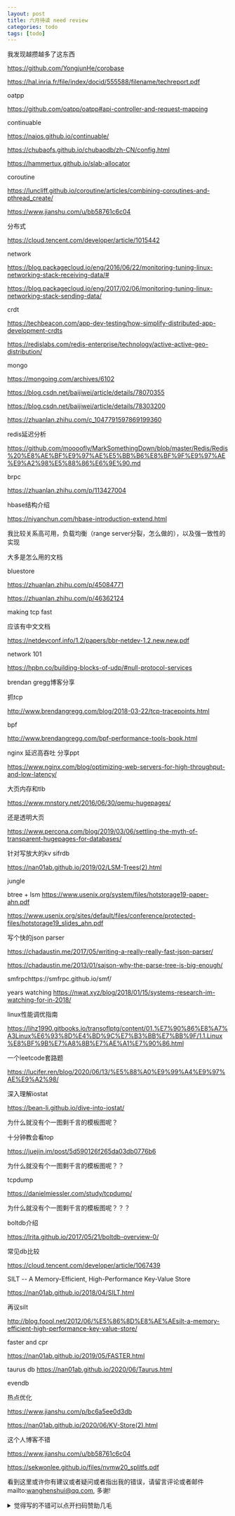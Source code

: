 ```yaml
---
layout: post
title: 六月待读 need review 
categories: todo
tags: [todo]
---
```





我发现越攒越多了这东西



https://github.com/YongjunHe/corobase

https://hal.inria.fr/file/index/docid/555588/filename/techreport.pdf



oatpp

https://github.com/oatpp/oatpp#api-controller-and-request-mapping

continuable

https://naios.github.io/continuable/



https://chubaofs.github.io/chubaodb/zh-CN/config.html

https://hammertux.github.io/slab-allocator

coroutine

https://luncliff.github.io/coroutine/articles/combining-coroutines-and-pthread_create/

https://www.jianshu.com/u/bb58761c6c04

分布式

https://cloud.tencent.com/developer/article/1015442

network

https://blog.packagecloud.io/eng/2016/06/22/monitoring-tuning-linux-networking-stack-receiving-data/#

https://blog.packagecloud.io/eng/2017/02/06/monitoring-tuning-linux-networking-stack-sending-data/

crdt

https://techbeacon.com/app-dev-testing/how-simplify-distributed-app-development-crdts

https://redislabs.com/redis-enterprise/technology/active-active-geo-distribution/

mongo

https://mongoing.com/archives/6102

https://blog.csdn.net/baijiwei/article/details/78070355

https://blog.csdn.net/baijiwei/article/details/78303200



https://zhuanlan.zhihu.com/c_1047791597869199360

redis延迟分析

https://github.com/moooofly/MarkSomethingDown/blob/master/Redis/Redis%20%E8%AE%BF%E9%97%AE%E5%BB%B6%E8%BF%9F%E9%97%AE%E9%A2%98%E5%88%86%E6%9E%90.md

brpc

https://zhuanlan.zhihu.com/p/113427004

hbase结构介绍

https://niyanchun.com/hbase-introduction-extend.html

我比较关系高可用，负载均衡（range server分裂，怎么做的），以及强一致性的实现

大多是怎么用的文档

bluestore

https://zhuanlan.zhihu.com/p/45084771

https://zhuanlan.zhihu.com/p/46362124

making tcp fast

应该有中文文档

https://netdevconf.info/1.2/papers/bbr-netdev-1.2.new.new.pdf

network 101

https://hpbn.co/building-blocks-of-udp/#null-protocol-services



brendan gregg博客分享

抓tcp

http://www.brendangregg.com/blog/2018-03-22/tcp-tracepoints.html

bpf

http://www.brendangregg.com/bpf-performance-tools-book.html

nginx 延迟高吞吐 分享ppt

https://www.nginx.com/blog/optimizing-web-servers-for-high-throughput-and-low-latency/

大页内存和tlb

https://www.mnstory.net/2016/06/30/qemu-hugepages/

还是透明大页

https://www.percona.com/blog/2019/03/06/settling-the-myth-of-transparent-hugepages-for-databases/



针对写放大的kv sifrdb

https://nan01ab.github.io/2019/02/LSM-Trees(2).html

jungle

btree + lsm https://www.usenix.org/system/files/hotstorage19-paper-ahn.pdf

https://www.usenix.org/sites/default/files/conference/protected-files/hotstorage19_slides_ahn.pdf

写个快的json parser

https://chadaustin.me/2017/05/writing-a-really-really-fast-json-parser/

https://chadaustin.me/2013/01/sajson-why-the-parse-tree-is-big-enough/



smfrpchttps://smfrpc.github.io/smf/

years watching https://nwat.xyz/blog/2018/01/15/systems-research-im-watching-for-in-2018/

linux性能调优指南

https://lihz1990.gitbooks.io/transoflptg/content/01.%E7%90%86%E8%A7%A3Linux%E6%93%8D%E4%BD%9C%E7%B3%BB%E7%BB%9F/1.1.Linux%E8%BF%9B%E7%A8%8B%E7%AE%A1%E7%90%86.html



一个leetcode套路题

https://lucifer.ren/blog/2020/06/13/%E5%88%A0%E9%99%A4%E9%97%AE%E9%A2%98/



深入理解iostat

https://bean-li.github.io/dive-into-iostat/

为什么就没有个一图剩千言的模板图呢？



十分钟教会看top

https://juejin.im/post/5d590126f265da03db0776b6

为什么就没有个一图剩千言的模板图呢？？



tcpdump

https://danielmiessler.com/study/tcpdump/

为什么就没有个一图剩千言的模板图呢？？？



boltdb介绍

https://lrita.github.io/2017/05/21/boltdb-overview-0/



常见db比较

https://cloud.tencent.com/developer/article/1067439



SILT -- A Memory-Efficient, High-Performance Key-Value Store

https://nan01ab.github.io/2018/04/SILT.html



再议silt

http://blog.foool.net/2012/06/%E5%86%8D%E8%AE%AEsilt-a-memory-efficient-high-performance-key-value-store/



faster and cpr

https://nan01ab.github.io/2019/05/FASTER.html



taurus db https://nan01ab.github.io/2020/06/Taurus.html



evendb

热点优化

https://www.jianshu.com/p/bc6a5ee0d3db

https://nan01ab.github.io/2020/06/KV-Store(2).html



这个人博客不错

https://www.jianshu.com/u/bb58761c6c04



https://sekwonlee.github.io/files/nvmw20_splitfs.pdf






看到这里或许你有建议或者疑问或者指出我的错误，请留言评论或者邮件mailto:wanghenshui@qq.com, 多谢! 
<details>
<summary>觉得写的不错可以点开扫码赞助几毛</summary>
<img src="https://wanghenshui.github.io/assets/wepay.png" alt="微信转账">
</details>